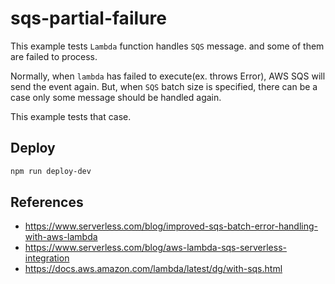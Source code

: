 # sqs-partial-failure

This example tests `Lambda` function handles `SQS` message. and some of them are failed to process.

Normally, when `lambda` has failed to execute(ex. throws Error), AWS SQS will send the event again.
But, when `SQS` batch size is specified, there can be a case only some message should be handled again.

This example tests that case.

## Deploy

```bash
npm run deploy-dev
```

## References

- https://www.serverless.com/blog/improved-sqs-batch-error-handling-with-aws-lambda
- https://www.serverless.com/blog/aws-lambda-sqs-serverless-integration
- https://docs.aws.amazon.com/lambda/latest/dg/with-sqs.html
